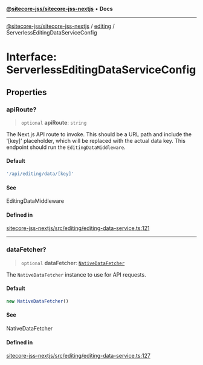 [**@sitecore-jss/sitecore-jss-nextjs**](../../README.md) • **Docs**

***

[@sitecore-jss/sitecore-jss-nextjs](../../README.md) / [editing](../README.md) / ServerlessEditingDataServiceConfig

# Interface: ServerlessEditingDataServiceConfig

## Properties

### apiRoute?

> `optional` **apiRoute**: `string`

The Next.js API route to invoke.
This should be a URL path and include the '[key]' placeholder, which will be replaced with the actual data key.
This endpoint should run the `EditingDataMiddleware`.

#### Default

```ts
'/api/editing/data/[key]'
```

#### See

EditingDataMiddleware

#### Defined in

[sitecore-jss-nextjs/src/editing/editing-data-service.ts:121](https://github.com/Sitecore/jss/blob/f0f6e64d75797af01d12051025c04b2b5c3ecf36/packages/sitecore-jss-nextjs/src/editing/editing-data-service.ts#L121)

***

### dataFetcher?

> `optional` **dataFetcher**: [`NativeDataFetcher`](../../index/classes/NativeDataFetcher.md)

The `NativeDataFetcher` instance to use for API requests.

#### Default

```ts
new NativeDataFetcher()
```

#### See

NativeDataFetcher

#### Defined in

[sitecore-jss-nextjs/src/editing/editing-data-service.ts:127](https://github.com/Sitecore/jss/blob/f0f6e64d75797af01d12051025c04b2b5c3ecf36/packages/sitecore-jss-nextjs/src/editing/editing-data-service.ts#L127)
